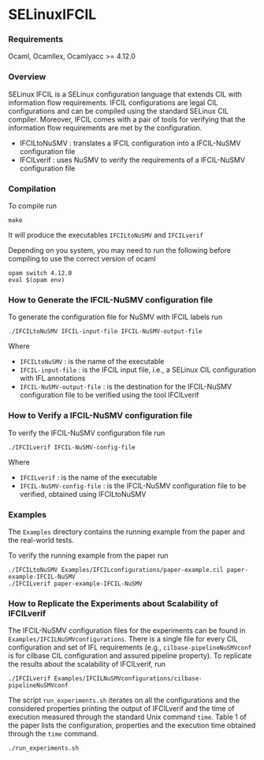 # SELinuxIFCIL

### Requirements

Ocaml, Ocamllex, Ocamlyacc >= 4.12.0

### Overview

SELinux IFCIL is a SELinux configuration language that extends CIL with information flow requirements.
IFCIL configurations are legal CIL configurations and can be compiled using the standard SELinux CIL compiler.
Moreover, IFCIL comes with a pair of tools for verifying that the information flow requirements are met by the configuration.

- IFCILtoNuSMV : translates a IFCIL configuration into a IFCIL-NuSMV configuration file
- IFCILverif : uses NuSMV to verify the requirements of a IFCIL-NuSMV configuration file

### Compilation

To compile run
```
make
```
It will produce the executables `IFCILtoNuSMV` and `IFCILverif`

Depending on you system, you may need to run the following before compiling to use the correct version of ocaml

```
opam switch 4.12.0
eval $(opam env)
```

### How to Generate the IFCIL-NuSMV configuration file

To generate the configuration file for NuSMV with IFCIL labels run
```
./IFCILtoNuSMV IFCIL-input-file IFCIL-NuSMV-output-file  
```
Where
 - `IFCILtoNuSMV` : is the name of the executable
 - `IFCIL-input-file` : is the IFCIL input file, i.e., a SELinux CIL configuration with IFL annotations
 - `IFCIL-NuSMV-output-file` : is the destination for the IFCIL-NuSMV configuration file to be verified using the tool IFCILverif

### How to Verify a IFCIL-NuSMV configuration file

To verify the IFCIL-NuSMV configuration file run
```
./IFCILverif IFCIL-NuSMV-config-file  
```
Where
 - `IFCILverif` : is the name of the executable
 - `IFCIL-NuSMV-config-file` : is the IFCIL-NuSMV configuration file to be verified, obtained using IFCILtoNuSMV

### Examples

The `Examples` directory contains the running example from the paper and the real-world tests.

To verify the running example from the paper run
```
./IFCILtoNuSMV Examples/IFCILconfigurations/paper-example.cil paper-example-IFCIL-NuSMV
./IFCILverif paper-example-IFCIL-NuSMV
```

### How to Replicate the Experiments about Scalability of IFCILverif

The IFCIL-NuSMV configuration files for the experiments can be found in `Examples/IFCILNuSMVconfigurations`.
There is a single file for every CIL configuration and set of IFL requirements (e.g., `cilbase-pipelineNuSMVconf` is for cilbase CIL configuration and assured pipeline property). 
To replicate the results about the scalability of IFCILverif, run
```
./IFCILverif Examples/IFCILNuSMVconfigurations/cilbase-pipelineNuSMVconf
```

The script `run_experiments.sh` iterates on all the configurations and the considered properties printing the output of IFCILverif and the time of execution measured through the standard Unix command `time`.
Table 1 of the paper lists the configuration, properties and the execution time obtained through the `time` command.
```
./run_experiments.sh
```
